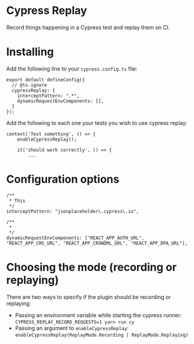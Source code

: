 Cypress Replay
===

Record things happening in a Cypress test and replay them on CI.

# Installing

Add the following line to your `cypress.config.ts` file:

```
export default defineConfig({
  // @ts-ignore
  cypressReplay: {
    interceptPattern: ".*",
    dynamicRequestEnvComponents: [],
  }
});
```

Add the following to each one your tests you wish to use cypress replay:

```
context('Test something', () => {
    enableCypressReplay();

    it('should work correctly', () => {
        ...
```

# Configuration options

```
/**
 * This 
 */
interceptPattern: "jsonplaceholder\.cypress\.io",

/**
 * 
 */
dynamicRequestEnvComponents: ["REACT_APP_AUTH_URL", "REACT_APP_CMS_URL", "REACT_APP_CROWDML_URL", "REACT_APP_DPA_URL"],
```

# Choosing the mode (recording or replaying)

There are two ways to specify if the plugin should be recording or replaying:

* Passing an environment variable while starting the cypress runner: `CYPRESS_REPLAY_RECORD_REQUESTS=1 yarn run cy`
* Passing an argument to `enableCypressReplay`: `enableCypressReplay(ReplayMode.Recording | ReplayMode.Replaying)` 
